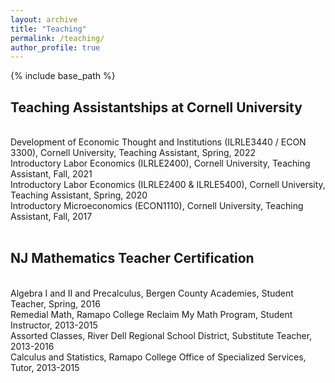 ```yaml
---
layout: archive
title: "Teaching"
permalink: /teaching/
author_profile: true
---
```


{% include base_path %}

<p id="1.5-spaced" style="line-height: 150%;">
<h2> Teaching Assistantships at Cornell University</h2><br>
<div>Development of Economic Thought and Institutions (ILRLE3440 / ECON 3300), Cornell University, Teaching Assistant, Spring, 2022</div>
<div>Introductory Labor Economics (ILRLE2400), Cornell University, Teaching Assistant, Fall, 2021</div>
<div>Introductory Labor Economics (ILRLE2400 & ILRLE5400), Cornell University, Teaching Assistant, Spring, 2020</div>
<div>Introductory Microeconomics (ECON1110), Cornell University, Teaching Assistant, Fall, 2017 </div><br>
</p>

<p id="1.5-spaced" style="line-height: 150%;">
<h2> NJ Mathematics Teacher Certification</h2><br>
<div>Algebra I and II and Precalculus, Bergen County Academies, Student Teacher, Spring, 2016</div>
<div>Remedial Math, Ramapo College Reclaim My Math Program, Student Instructor, 2013-2015</div>
<div>Assorted Classes, River Dell Regional School District, Substitute Teacher, 2013-2016</div>
<div>Calculus and Statistics, Ramapo College Office of Specialized Services, Tutor, 2013-2015</div>
</p>
	
